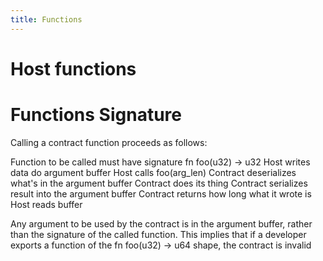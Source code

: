 ```yaml
---
title: Functions
---
```



# Host functions

# Functions Signature
Calling a contract function proceeds as follows:

Function to be called must have signature fn foo(u32) -> u32
Host writes data do argument buffer
Host calls foo(arg_len)
Contract deserializes what's in the argument buffer
Contract does its thing
Contract serializes result into the argument buffer
Contract returns how long what it wrote is
Host reads buffer

Any argument to be used by the contract is in the argument buffer, rather than the signature of the called function.
This implies that if a developer exports a function of the fn foo(u32) -> u64 shape, the contract is invalid 
